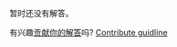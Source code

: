 
暂时还没有解答。

有兴趣[贡献你的解答](https://github.com/BFEdev/BFE.dev-solutions/blob/main/typescript/implement-Required-T_zh.md)吗? [Contribute guidline](https://github.com/BFEdev/BFE.dev-solutions#how-to-contribute)
